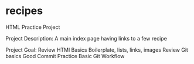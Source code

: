 # recipes

HTML Practice Project

Project Description:
A main index page having links to a few recipe

Project Goal:
Review HTMl Basics
    Boilerplate, lists, links, images
Review Git basics
    Good Commit Practice
    Basic Git Workflow

    